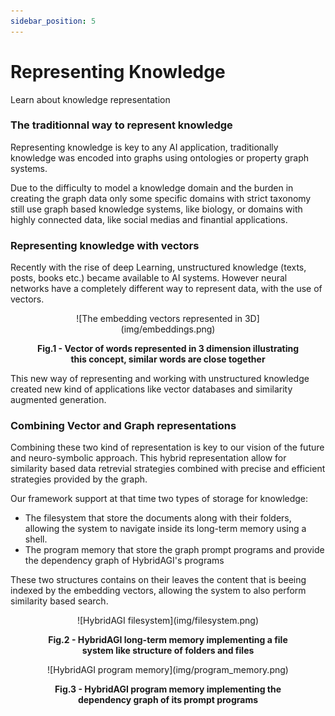 ```yaml
---
sidebar_position: 5
---
```


# Representing Knowledge

Learn about knowledge representation

### The traditionnal way to represent knowledge

Representing knowledge is key to any AI application, traditionally knowledge was encoded into graphs using ontologies or property graph systems. 

Due to the difficulty to model a knowledge domain and the burden in creating the graph data only some specific domains with strict taxonomy still use graph based knowledge systems, like biology, or domains with highly connected data, like social medias and finantial applications.

### Representing knowledge with vectors

Recently with the rise of deep Learning, unstructured knowledge (texts, posts, books etc.) became available to AI systems. However neural networks have a completely different way to represent data, with the use of vectors.

<figure>
<p align="center">
![The embedding vectors represented in 3D](img/embeddings.png)
<figcaption align = "center"><b>Fig.1 - Vector of words represented in 3 dimension illustrating this concept, similar words are close together</b></figcaption>
</p>
</figure>

This new way of representing and working with unstructured knowledge created new kind of applications like vector databases and similarity augmented generation.

### Combining Vector and Graph representations

Combining these two kind of representation is key to our vision of the future and neuro-symbolic approach. This hybrid representation allow for similarity based data retrevial strategies combined with precise and efficient strategies provided by the graph.

Our framework support at that time two types of storage for knowledge:
- The filesystem that store the documents along with their folders, allowing the system to navigate inside its long-term memory using a shell.
- The program memory that store the graph prompt programs and provide the dependency graph of HybridAGI's programs

These two structures contains on their leaves the content that is beeing indexed by the embedding vectors, allowing the system to also perform similarity based search.

<figure>
<p align="center">
![HybridAGI filesystem](img/filesystem.png)
<figcaption align = "center"><b>Fig.2 - HybridAGI long-term memory implementing a file system like structure of folders and files</b></figcaption>
</p>
</figure>

<figure>
<p align="center">
![HybridAGI program memory](img/program_memory.png)
<figcaption align = "center"><b>Fig.3 - HybridAGI program memory implementing the dependency graph of its prompt programs</b></figcaption>
</p>
</figure>